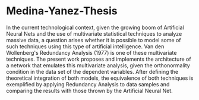 # Medina-Yanez-Thesis

In the current technological context, given the growing boom of Artificial Neural Nets and the use of multivariate statistical techniques  to analyze massive data, a question arises whether it is possible to model some of such techniques using this type of artificial intelligence. Van den Wollenberg's Redundancy Analysis (1977) is one of these multivariate techniques. The present work proposes and implements the architecture of a network that emulates this multivariate analysis, given the orthonormality condition in the data set of the dependent variables. After defining the theoretical integration of both models, the equivalence of both techniques is exemplified by applying Redundancy Analysis to data samples and comparing the results with those thrown by the Artificial Neural Net.
